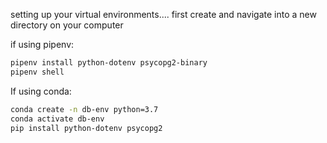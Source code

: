 






setting up your virtual environments....
first create and navigate into a new directory on your computer

if using pipenv:

```sh
pipenv install python-dotenv psycopg2-binary
pipenv shell
```

If using conda:

```sh
conda create -n db-env python=3.7
conda activate db-env
pip install python-dotenv psycopg2
```

